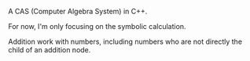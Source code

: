 A CAS (Computer Algebra System) in C++.

For now, I'm only focusing on the symbolic calculation.

Addition work with numbers, including numbers who are not directly the child of an addition node.